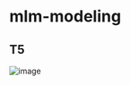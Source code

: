 # mlm-modeling



## T5
![image](https://github.com/ugiugi0823/mlm-modeing/assets/106899647/66357c5b-29ad-4d17-881b-82488596a1c9)
